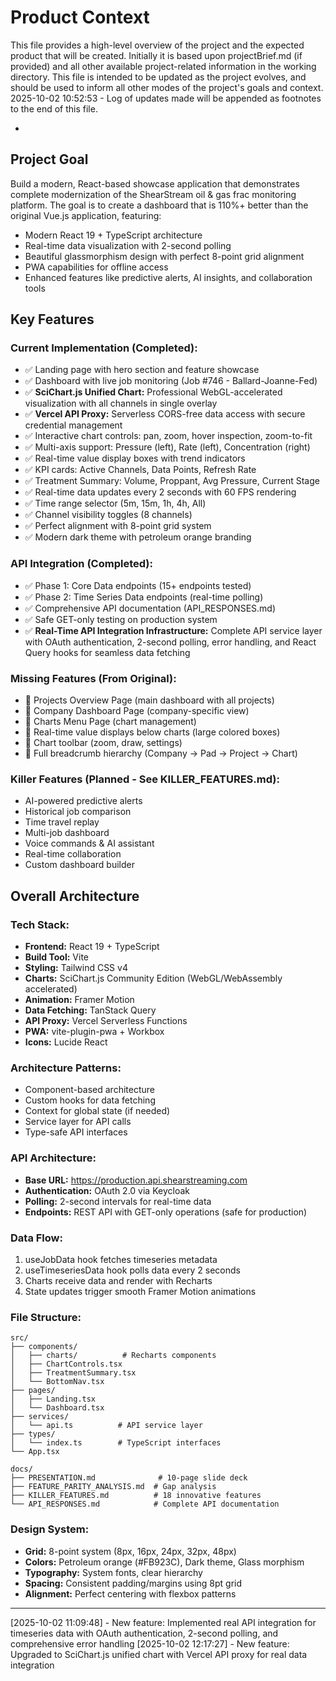 # Product Context

This file provides a high-level overview of the project and the expected product that will be created. Initially it is based upon projectBrief.md (if provided) and all other available project-related information in the working directory. This file is intended to be updated as the project evolves, and should be used to inform all other modes of the project's goals and context.
2025-10-02 10:52:53 - Log of updates made will be appended as footnotes to the end of this file.

*

## Project Goal

Build a modern, React-based showcase application that demonstrates complete modernization of the ShearStream oil & gas frac monitoring platform. The goal is to create a dashboard that is 110%+ better than the original Vue.js application, featuring:
- Modern React 19 + TypeScript architecture
- Real-time data visualization with 2-second polling
- Beautiful glassmorphism design with perfect 8-point grid alignment
- PWA capabilities for offline access
- Enhanced features like predictive alerts, AI insights, and collaboration tools

## Key Features

### Current Implementation (Completed):
- ✅ Landing page with hero section and feature showcase
- ✅ Dashboard with live job monitoring (Job #746 - Ballard-Joanne-Fed)
- ✅ **SciChart.js Unified Chart:** Professional WebGL-accelerated visualization with all channels in single overlay
- ✅ **Vercel API Proxy:** Serverless CORS-free data access with secure credential management
- ✅ Interactive chart controls: pan, zoom, hover inspection, zoom-to-fit
- ✅ Multi-axis support: Pressure (left), Rate (left), Concentration (right)
- ✅ Real-time value display boxes with trend indicators
- ✅ KPI cards: Active Channels, Data Points, Refresh Rate
- ✅ Treatment Summary: Volume, Proppant, Avg Pressure, Current Stage
- ✅ Real-time data updates every 2 seconds with 60 FPS rendering
- ✅ Time range selector (5m, 15m, 1h, 4h, All)
- ✅ Channel visibility toggles (8 channels)
- ✅ Perfect alignment with 8-point grid system
- ✅ Modern dark theme with petroleum orange branding

### API Integration (Completed):
- ✅ Phase 1: Core Data endpoints (15+ endpoints tested)
- ✅ Phase 2: Time Series Data endpoints (real-time polling)
- ✅ Comprehensive API documentation (API_RESPONSES.md)
- ✅ Safe GET-only testing on production system
- ✅ **Real-Time API Integration Infrastructure:** Complete API service layer with OAuth authentication, 2-second polling, error handling, and React Query hooks for seamless data fetching

### Missing Features (From Original):
- 🔴 Projects Overview Page (main dashboard with all projects)
- 🔴 Company Dashboard Page (company-specific view)
- 🔴 Charts Menu Page (chart management)
- 🔴 Real-time value displays below charts (large colored boxes)
- 🔴 Chart toolbar (zoom, draw, settings)
- 🔴 Full breadcrumb hierarchy (Company → Pad → Project → Chart)

### Killer Features (Planned - See KILLER_FEATURES.md):
- AI-powered predictive alerts
- Historical job comparison
- Time travel replay
- Multi-job dashboard
- Voice commands & AI assistant
- Real-time collaboration
- Custom dashboard builder

## Overall Architecture

### Tech Stack:
- **Frontend:** React 19 + TypeScript
- **Build Tool:** Vite
- **Styling:** Tailwind CSS v4
- **Charts:** SciChart.js Community Edition (WebGL/WebAssembly accelerated)
- **Animation:** Framer Motion
- **Data Fetching:** TanStack Query
- **API Proxy:** Vercel Serverless Functions
- **PWA:** vite-plugin-pwa + Workbox
- **Icons:** Lucide React

### Architecture Patterns:
- Component-based architecture
- Custom hooks for data fetching
- Context for global state (if needed)
- Service layer for API calls
- Type-safe API interfaces

### API Architecture:
- **Base URL:** https://production.api.shearstreaming.com
- **Authentication:** OAuth 2.0 via Keycloak
- **Polling:** 2-second intervals for real-time data
- **Endpoints:** REST API with GET-only operations (safe for production)

### Data Flow:
1. useJobData hook fetches timeseries metadata
2. useTimeseriesData hook polls data every 2 seconds
3. Charts receive data and render with Recharts
4. State updates trigger smooth Framer Motion animations

### File Structure:
```
src/
├── components/
│   ├── charts/          # Recharts components
│   ├── ChartControls.tsx
│   ├── TreatmentSummary.tsx
│   └── BottomNav.tsx
├── pages/
│   ├── Landing.tsx
│   └── Dashboard.tsx
├── services/
│   └── api.ts          # API service layer
├── types/
│   └── index.ts        # TypeScript interfaces
└── App.tsx

docs/
├── PRESENTATION.md              # 10-page slide deck
├── FEATURE_PARITY_ANALYSIS.md  # Gap analysis
├── KILLER_FEATURES.md          # 18 innovative features
└── API_RESPONSES.md            # Complete API documentation
```

### Design System:
- **Grid:** 8-point system (8px, 16px, 24px, 32px, 48px)
- **Colors:** Petroleum orange (#FB923C), Dark theme, Glass morphism
- **Typography:** System fonts, clear hierarchy
- **Spacing:** Consistent padding/margins using 8pt grid
- **Alignment:** Perfect centering with flexbox patterns

---

[2025-10-02 11:09:48] - New feature: Implemented real API integration for timeseries data with OAuth authentication, 2-second polling, and comprehensive error handling
[2025-10-02 12:17:27] - New feature: Upgraded to SciChart.js unified chart with Vercel API proxy for real data integration